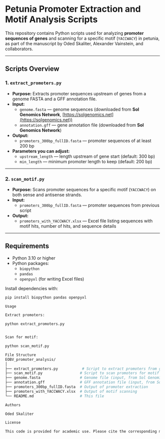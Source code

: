 # Petunia Promoter Extraction and Motif Analysis Scripts

This repository contains Python scripts used for analyzing **promoter sequences of genes** and scanning for a specific motif (`YACCWACY`) in petunia, as part of the manuscript by Oded Skaliter, Alexander Vainstein, and collaborators.

---

## **Scripts Overview**

### 1. `extract_promoters.py`
- **Purpose:** Extracts promoter sequences upstream of genes from a genome FASTA and a GFF annotation file.
- **Input:**
  - `genome.fasta` — genome sequences (downloaded from **Sol Genomics Network**, [https://solgenomics.net](https://solgenomics.net))
  - `annotation.gff` — gene annotation file (downloaded from **Sol Genomics Network**)
- **Output:**
  - `promoters_300bp_fullID.fasta` — promoter sequences of at least 200 bp
- **Parameters you can adjust:**
  - `upstream_length` — length upstream of gene start (default: 300 bp)
  - `min_length` — minimum promoter length to keep (default: 200 bp)

---

### 2. `scan_motif.py`
- **Purpose:** Scans promoter sequences for a specific motif (`YACCWACY`) on both sense and antisense strands.
- **Input:**
  - `promoters_300bp_fullID.fasta` — promoter sequences from previous script
- **Output:**
  - `promoters_with_YACCWACY.xlsx` — Excel file listing sequences with motif hits, number of hits, and sequence details

---

## **Requirements**

- Python 3.10 or higher  
- Python packages:
  - `biopython`
  - `pandas`
  - `openpyxl` (for writing Excel files)

Install dependencies with:

```bash
pip install biopython pandas openpyxl

Usage

Extract promoters:

python extract_promoters.py


Scan for motif:

python scan_motif.py

File Structure
EOBV_promoter_analysis/
│
├── extract_promoters.py           # Script to extract promoters from genome/GFF
├── scan_motif.py                 # Script to scan promoters for motif
├── genome.fasta                  # Genome file (input, from Sol Genomics)
├── annotation.gff                # GFF annotation file (input, from Sol Genomics)
├── promoters_300bp_fullID.fasta  # Output of promoter extraction
├── promoters_with_YACCWACY.xlsx  # Output of motif scanning
└── README.md                     # This file

Authors

Oded Skaliter

License

This code is provided for academic use. Please cite the corresponding manuscript if you use these scripts.
